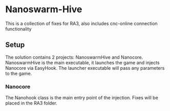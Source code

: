 # Nanoswarm-Hive
This is a collection of fixes for RA3, also includes cnc-online connection functionality

## Setup
The solution contains 2 projects: NanoswarmHive and Nanocore. NanoswarmHive is the main executable, it launches the game and injects Nanocore via EasyHook. The launcher executable will pass any parameters to the game.

### Nanocore
The Nanohook class is the main entry point of the injection. Fixes will be placed in the RA3 folder.
